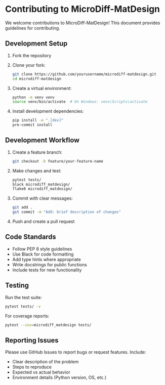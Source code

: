# Contributing to MicroDiff-MatDesign

We welcome contributions to MicroDiff-MatDesign! This document provides guidelines for contributing.

## Development Setup

1. Fork the repository
2. Clone your fork:
   ```bash
   git clone https://github.com/yourusername/microdiff-matdesign.git
   cd microdiff-matdesign
   ```

3. Create a virtual environment:
   ```bash
   python -m venv venv
   source venv/bin/activate  # On Windows: venv\Scripts\activate
   ```

4. Install development dependencies:
   ```bash
   pip install -e ".[dev]"
   pre-commit install
   ```

## Development Workflow

1. Create a feature branch:
   ```bash
   git checkout -b feature/your-feature-name
   ```

2. Make changes and test:
   ```bash
   pytest tests/
   black microdiff_matdesign/
   flake8 microdiff_matdesign/
   ```

3. Commit with clear messages:
   ```bash
   git add .
   git commit -m "Add: brief description of changes"
   ```

4. Push and create a pull request

## Code Standards

- Follow PEP 8 style guidelines
- Use Black for code formatting
- Add type hints where appropriate
- Write docstrings for public functions
- Include tests for new functionality

## Testing

Run the test suite:
```bash
pytest tests/ -v
```

For coverage reports:
```bash
pytest --cov=microdiff_matdesign tests/
```

## Reporting Issues

Please use GitHub Issues to report bugs or request features. Include:
- Clear description of the problem
- Steps to reproduce
- Expected vs actual behavior
- Environment details (Python version, OS, etc.)